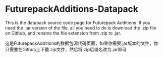 # FuturepackAdditions-Datapack
This is the datapack source code page for Futurepack Additions.
If you need the .jar version of the file, all you need to do is download the .zip file on Github, and rename the file extension from .zip to .jar.


这是FuturepackAdditions的数据包源代码页面，如果你需要.jar版本的文件，你只需要在Github上下载.zip文件，然后将.zip后缀名改为.jar即可
